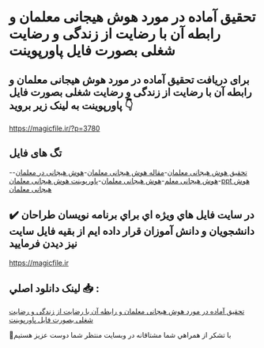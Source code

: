 # تحقیق آماده در مورد هوش هیجانی معلمان و رابطه آن با رضایت از زندگی و رضایت شغلی بصورت فایل پاورپوینت

## برای دریافت تحقیق آماده در مورد هوش هیجانی معلمان و رابطه آن با رضایت از زندگی و رضایت شغلی بصورت فایل پاورپوینت به لینک زیر بروید 👇

https://magicfile.ir/?p=3780

## تگ های فایل

-[تحقیق هوش هیجانی معلمان](https://magicfile.ir/product/%d9%87%d9%88%d8%b4-%d9%87%db%8c%d8%ac%d8%a7%d9%86%db%8c-%d9%85%d8%b9%d9%84%d9%85%d8%a7%d9%86-%d8%b1%d8%a7%d8%a8%d8%b7%d9%87-%d8%a2%d9%86-%d8%a8%d8%a7-%d8%b1%d8%b6%d8%a7%db%8c%d8%aa-%d8%b2%d9%86%d8%af%da%af%db%8c-%d8%b1%d8%b6%d8%a7%db%8c%d8%aa-%d8%b4%d8%ba%d9%84%db%8c-%d9%be%d8%a7%d9%88%d8%b1%d9%be%d9%88%db%8c%d9%86%d8%aa/)-[مقاله هوش هیجانی معلمان](https://magicfile.ir/product/%d9%87%d9%88%d8%b4-%d9%87%db%8c%d8%ac%d8%a7%d9%86%db%8c-%d9%85%d8%b9%d9%84%d9%85%d8%a7%d9%86-%d8%b1%d8%a7%d8%a8%d8%b7%d9%87-%d8%a2%d9%86-%d8%a8%d8%a7-%d8%b1%d8%b6%d8%a7%db%8c%d8%aa-%d8%b2%d9%86%d8%af%da%af%db%8c-%d8%b1%d8%b6%d8%a7%db%8c%d8%aa-%d8%b4%d8%ba%d9%84%db%8c-%d9%be%d8%a7%d9%88%d8%b1%d9%be%d9%88%db%8c%d9%86%d8%aa/)-[هوش هیجانی در معلمان](https://magicfile.ir/product/%d9%87%d9%88%d8%b4-%d9%87%db%8c%d8%ac%d8%a7%d9%86%db%8c-%d9%85%d8%b9%d9%84%d9%85%d8%a7%d9%86-%d8%b1%d8%a7%d8%a8%d8%b7%d9%87-%d8%a2%d9%86-%d8%a8%d8%a7-%d8%b1%d8%b6%d8%a7%db%8c%d8%aa-%d8%b2%d9%86%d8%af%da%af%db%8c-%d8%b1%d8%b6%d8%a7%db%8c%d8%aa-%d8%b4%d8%ba%d9%84%db%8c-%d9%be%d8%a7%d9%88%d8%b1%d9%be%d9%88%db%8c%d9%86%d8%aa/)-[هوش هیجانی معلم](https://magicfile.ir/product/%d9%87%d9%88%d8%b4-%d9%87%db%8c%d8%ac%d8%a7%d9%86%db%8c-%d9%85%d8%b9%d9%84%d9%85%d8%a7%d9%86-%d8%b1%d8%a7%d8%a8%d8%b7%d9%87-%d8%a2%d9%86-%d8%a8%d8%a7-%d8%b1%d8%b6%d8%a7%db%8c%d8%aa-%d8%b2%d9%86%d8%af%da%af%db%8c-%d8%b1%d8%b6%d8%a7%db%8c%d8%aa-%d8%b4%d8%ba%d9%84%db%8c-%d9%be%d8%a7%d9%88%d8%b1%d9%be%d9%88%db%8c%d9%86%d8%aa/)-[هوش هیجانی معلمان](https://magicfile.ir/product/%d9%87%d9%88%d8%b4-%d9%87%db%8c%d8%ac%d8%a7%d9%86%db%8c-%d9%85%d8%b9%d9%84%d9%85%d8%a7%d9%86-%d8%b1%d8%a7%d8%a8%d8%b7%d9%87-%d8%a2%d9%86-%d8%a8%d8%a7-%d8%b1%d8%b6%d8%a7%db%8c%d8%aa-%d8%b2%d9%86%d8%af%da%af%db%8c-%d8%b1%d8%b6%d8%a7%db%8c%d8%aa-%d8%b4%d8%ba%d9%84%db%8c-%d9%be%d8%a7%d9%88%d8%b1%d9%be%d9%88%db%8c%d9%86%d8%aa/)-[پاورپوینت هوش هیجانی معلمان](https://magicfile.ir/product/%d9%87%d9%88%d8%b4-%d9%87%db%8c%d8%ac%d8%a7%d9%86%db%8c-%d9%85%d8%b9%d9%84%d9%85%d8%a7%d9%86-%d8%b1%d8%a7%d8%a8%d8%b7%d9%87-%d8%a2%d9%86-%d8%a8%d8%a7-%d8%b1%d8%b6%d8%a7%db%8c%d8%aa-%d8%b2%d9%86%d8%af%da%af%db%8c-%d8%b1%d8%b6%d8%a7%db%8c%d8%aa-%d8%b4%d8%ba%d9%84%db%8c-%d9%be%d8%a7%d9%88%d8%b1%d9%be%d9%88%db%8c%d9%86%d8%aa/)-[ppt هوش هیجانی معلمان](https://magicfile.ir/product/%d9%87%d9%88%d8%b4-%d9%87%db%8c%d8%ac%d8%a7%d9%86%db%8c-%d9%85%d8%b9%d9%84%d9%85%d8%a7%d9%86-%d8%b1%d8%a7%d8%a8%d8%b7%d9%87-%d8%a2%d9%86-%d8%a8%d8%a7-%d8%b1%d8%b6%d8%a7%db%8c%d8%aa-%d8%b2%d9%86%d8%af%da%af%db%8c-%d8%b1%d8%b6%d8%a7%db%8c%d8%aa-%d8%b4%d8%ba%d9%84%db%8c-%d9%be%d8%a7%d9%88%d8%b1%d9%be%d9%88%db%8c%d9%86%d8%aa/)

## ✔️ در سايت فايل هاي ويژه اي براي برنامه نويسان طراحان دانشجويان و دانش آموزان قرار داده ايم از بقيه فايل سايت نيز ديدن فرماييد

https://magicfile.ir


## لينک دانلود اصلي 📥 :

[تحقیق آماده در مورد هوش هیجانی معلمان و رابطه آن با رضایت از زندگی و رضایت شغلی بصورت فایل پاورپوینت](https://magicfile.ir/product/%d9%87%d9%88%d8%b4-%d9%87%db%8c%d8%ac%d8%a7%d9%86%db%8c-%d9%85%d8%b9%d9%84%d9%85%d8%a7%d9%86-%d8%b1%d8%a7%d8%a8%d8%b7%d9%87-%d8%a2%d9%86-%d8%a8%d8%a7-%d8%b1%d8%b6%d8%a7%db%8c%d8%aa-%d8%b2%d9%86%d8%af%da%af%db%8c-%d8%b1%d8%b6%d8%a7%db%8c%d8%aa-%d8%b4%d8%ba%d9%84%db%8c-%d9%be%d8%a7%d9%88%d8%b1%d9%be%d9%88%db%8c%d9%86%d8%aa/) 


🙏با تشکر از همراهي شما مشتاقانه در وبسایت منتظر شما دوست عزیز هستیم

